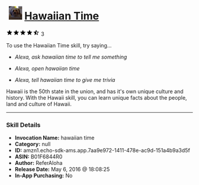 # &nbsp;<img src="skill_icon" alt="Hawaiian Time icon" width="36"> [Hawaiian Time](http://alexa.amazon.com/#skills/amzn1.echo-sdk-ams.app.7aa9e972-1411-478e-ac9d-151a4b9a3d5f)
![4.3 stars](../../images/ic_star_black_18dp_1x.png)![4.3 stars](../../images/ic_star_black_18dp_1x.png)![4.3 stars](../../images/ic_star_black_18dp_1x.png)![4.3 stars](../../images/ic_star_black_18dp_1x.png)![4.3 stars](../../images/ic_star_half_black_18dp_1x.png) 3

To use the Hawaiian Time skill, try saying...

* *Alexa, ask hawaiian time to tell me something*

* *Alexa, open hawaiian time*

* *Alexa, tell hawaiian time to give me trivia*

Hawaii is the 50th state in the union, and has it's own unique culture and history. With the Hawaii skill, you can learn unique facts about the people, land and culture of Hawaii.

***

### Skill Details

* **Invocation Name:** hawaiian time
* **Category:** null
* **ID:** amzn1.echo-sdk-ams.app.7aa9e972-1411-478e-ac9d-151a4b9a3d5f
* **ASIN:** B01F6844R0
* **Author:** ReferAloha
* **Release Date:** May 6, 2016 @ 18:08:25
* **In-App Purchasing:** No
